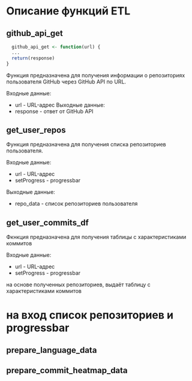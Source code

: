 # Описание функций ETL

## github_api_get

```R
  github_api_get <- function(url) {
  ...
  return(response)
}
```
Функция предназначена для получения информации о репозиториях пользователя GitHub через GitHub API по URL.

Входные данные: 
- url - URL-адрес
Выходные данные:
- response - ответ от GitHub API

## get_user_repos

Функция предназначена для получения списка репозиториев пользователя.

Входные данные: 

- url - URL-адрес
- setProgress - progressbar

Выходные данные:

- repo_data - список репозиториев пользователя

## get_user_commits_df



Фкнкция предназначена для получения таблицы с характеристиками коммитов

Входные данные: 

- url - URL-адрес
- setProgress - progressbar

на основе полученных репозиториев, выдаёт таблицу с характеристиками коммитов
  # на вход список репозиториев и progressbar

## prepare_language_data

## prepare_commit_heatmap_data


